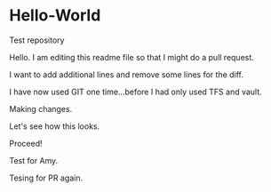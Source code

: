# Hello-World
Test repository

Hello.  I am editing this readme file so that I might do a pull request.

I want to add additional lines and remove some lines for the diff.

I have now used GIT one time...before I had only used TFS and vault.

Making changes.

Let's see how this looks.

Proceed!

Test for Amy.

Tesing for PR again.  
